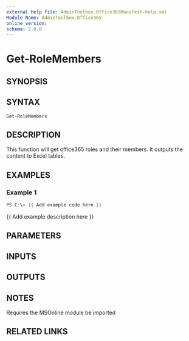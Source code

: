 ```yaml
---
external help file: AdminToolbox.Office365Manifest-help.xml
Module Name: AdminToolbox.Office365
online version:
schema: 2.0.0
---
```


# Get-RoleMembers

## SYNOPSIS

## SYNTAX

```
Get-RoleMembers
```

## DESCRIPTION
This function will get office365 roles and their members.
It outputs the content to Excel tables.

## EXAMPLES

### Example 1
```powershell
PS C:\> {{ Add example code here }}
```

{{ Add example description here }}

## PARAMETERS

## INPUTS

## OUTPUTS

## NOTES
Requires the MSOnline module be imported

## RELATED LINKS
